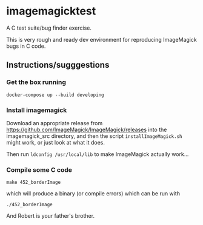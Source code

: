 imagemagicktest
===============

A C test suite/bug finder exercise.

This is very rough and ready dev environment for reproducing ImageMagick bugs in C code.


## Instructions/sugggestions

### Get the box running 

`docker-compose up --build developing`

### Install imagemagick

Download an appropriate release from https://github.com/ImageMagick/ImageMagick/releases into the imagemagick_src directory, and then the script `installImageMagick.sh` might work, or just look at what it does.

Then run `ldconfig /usr/local/lib` to make ImageMagick actually work... 

### Compile some C code

`make 452_borderImage`

which will produce a binary (or compile errors) which can be run with

`./452_borderImage`

And Robert is your father's brother.
